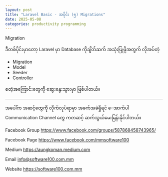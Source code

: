 ```yaml
---
layout: post
title: "Laravel Basic - အပိုင်း (၅) Migrations"
date: 2025-05-08
categories: productivity programming
---
```

Migration

ဒီတစ်ပိုင်းမှာတော့ Laravel မှာ Database ကိုချိတ်ဆက် အသုံးပြုဖို့အတွက် လိုအပ်တဲ့

- Migration
- Model
- Seeder
- Controller 

စတဲ့အကြောင်းတွေကို ဆွေးနွေးသွားမှာ ဖြစ်ပါတယ်။




--------

အပေါ်က အဆင့်တွေကို လိုက်လုပ်ရာမှာ အခက်အခဲရှိရင် ေအာက်ပါ  Communication Channel တွေ ကတဆင့် ဆက်သွယ်မေးမြန်းနိုင်ပါတယ်။

Facebook Group
https://www.facebook.com/groups/587868458743965/

Facebook Page
https://www.facebook.com/mmsoftware100

Medium 
https://aungkoman.medium.com

Email 
info@software100.com.mm

Website
https://software100.com.mm



